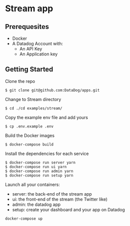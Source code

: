 # Stream app

## Prerequesites

- Docker
- A Datadog Account with:
  - An API Key
  - An Application key

## Getting Started

Clone the repo

```
$ git clone git@github.com:DataDog/apps.git
```

Change to Stream directory

```
$ cd ./cd examples/stream/
```

Copy the example env file and add yours

```
$ cp .env.example .env
```

Build the Docker images

```
$ docker-compose build
```

Install the dependencies for each service

```
$ docker-compose run server yarn
$ docker-compose run ui yarn
$ docker-compose run admin yarn
$ docker-compose run setup yarn
```

Launch all your containers:
- server: the back-end of the stream app 
- ui: the front-end of the stream (the Twitter like)
- admin: the datadog app
- setup: create your dashboard and your app on Datadog

```
docker-compose up
```

